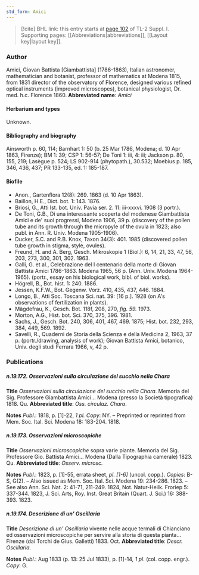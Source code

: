 ```yaml
---
std_form: Amici
---
```


> [!cite] BHL link: this entry starts at [page 102](https://www.biodiversitylibrary.org/page/33264829) of TL-2 Suppl. I.
> Supporting pages: [[Abbreviations|abbreviations]], [[Layout key|layout key]].

### Author

Amici, Giovan Battista \[Giambattista\] (1786-1863), Italian astronomer, mathematician and botanist, professor of mathematics at Modena 1815, from 1831 director of the observatory of Florence, designed various refined optical instruments (improved microscopes), botanical physiologist, Dr. med. h.c. Florence 1860. 
**Abbreviated name**: *Amici*

#### Herbarium and types

Unknown.

#### Bibliography and biography

Ainsworth p. 60, 114; Barnhart 1: 50 (b. 25 Mar 1786, Modena; d. 10 Apr 1863, Firenze); BM 1: 39; CSP 1: 56-57; De Toni 1: iii, 4: iii; Jackson p. 80, 155, 219; Lasègue p. 524; LS 902-914 (phytopath.), 30.532; Moebius p. 185, 346, 436, 437; PR 133-135, ed. 1: 185-187.

#### Biofile

- Anon., Gartenflora 12(8): 269. 1863 (d. 10 Apr 1863).
- Baillon, H.E., Dict. bot. 1: 143. 1876.
- Briosi, G., Atti Ist. bot. Univ. Pavia ser. 2. 11: iii-xxxvi. 1908 (3 portr.).
- De Toni, G.B., Di una interessante scoperta del modenese Giambattista Amici e de' suoi progressi, Modena 1906, 39 p. (discovery of the pollen tube and its growth through the micropyle of the ovula in 1823; also publ. in Ann. R. Univ. Modena 1905-1906).
- Ducker, S.C. and R.B. Knox, Taxon 34(3): 401. 1985 (discovered pollen tube growth in stigma, style, ovules).
- Freund, H. and A. Berg, Gesch. Mikroskopie 1 (Biol.): 6, 14, 21, 33, 47, 56, 203, 273, 300, 301, 302. 1963.
- Galli, G. et al., Celebrazione del I centenario della morte di Giovan Battista Amici 1786-1863. Modena 1965, 56 p. (Ann. Univ. Modena 1964-1965). (portr., essay on his biological work, bibl. of biol. works).
- Högrell, B., Bot. hist. 1: 240. 1886.
- Jessen, K.F.W., Bot. Gegenw. Vorz. 410, 435, 437, 446. 1884.
- Longo, B., Atti Soc. Toscana Sci. nat. 39: \[16 p.\]. 1928 (on A's observations of fertilization in plants).
- Mägdefrau, K., Gesch. Bot. 118f, 208, 270, *fig. 59.* 1973.
- Morton, A.G., Hist. bot. Sci. 370, 375, 396. 1981.
- Sachs, J., Gesch. Bot. 240, 306, 401, 467, 469. 1875; Hist. bot. 232, 293, 384, 449, 569. 1892.
- Savelli, R., Quaderni de Storia della Scienza e della Medicina 2, 1963, 37 p. (portr./drawing, analysis of work); Giovan Battista Amici, botanico, Univ. degli studi Ferrara 1966, v, 42 p.

### Publications

##### n.19.172. Osservazioni sulla circulazione del succhio nella Chara

**Title**
*Osservazioni sulla circulazione del succhio nella Chara*. Memoria del Sig. Professore Giambattista Amici... Modena (presso la Società tipografica) 1818. Qu.
**Abbreviated title**: *Oss. circulaz. Chara*.

**Notes**
*Publ*.: 1818, p. \[1\]-22, *1 pl. Copy*: NY. – Preprinted or reprinted from Mem. Soc. Ital. Sci. Modena 18: 183-204. 1818.

##### n.19.173. Osservazioni microscopiche

**Title**
*Osservazioni microscopiche* sopra varie piante. Memoria del Sig. Professore Gio. Battista Amici... Modena (Dalla Tipographia camerale) 1823. Qu.
**Abbreviated title**: *Osserv. microsc.*

**Notes**
*Publ*.: 1823, p. \[1\]-55, errata sheet, *pl. \[1-6\]* (uncol. copp.). *Copies*: B-S, G(2). – Also issued as Mem. Soc. Ital. Sci. Modena 19: 234-286. 1823. – See also Ann. Sci. Nat. 2: 41-71, 211-249. 1824, Not. Natur-Heilk. Froriep 5: 337-344. 1823, J. Sci. Arts, Roy. Inst. Great Britain (Quart. J. Sci.) 16: 388-393. 1823.

##### n.19.174. Descrizione di un' Oscillaria

**Title**
*Descrizione di un' Oscillaria* vivente nelle acque termali di Chianciano ed osservazioni microscopiche per servire alla storia di questa pianta... Firenze (dai Torchi de Gius. Galletti) 1833. Oct.
**Abbreviated title**: *Descr. Oscillaria*.

**Notes**
*Publ*.: Aug 1833 (p. 13: 25 Jul 1833), p. \[1\]-14, *1 pl*. (col. copp. engr.). *Copy*: G.

